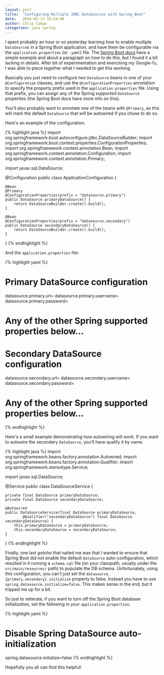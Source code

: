 ```yaml
---
layout: post
title:  "Configuring Multiple JDBC DataSources with Spring Boot"
date:   2016-02-13 19:54:00
author: Chris Campo
categories: java spring
---
```

I spent probably an hour or so yesterday learning how to enable multiple
`DataSource`s in a Spring Boot application, and have them be configurable via
the `application.properties` (or `.yaml`) file. The [Spring Boot docs][bootdocs]
have a simple example and about a paragraph on how to do this, but I found it a
bit lacking in details. After bit of experimentation and exercising my
Google-fu, I was able to piece together what I needed to get this working.

Basically you just need to configure two `DataSource` beans in one of your
`@Configuration` classes, and use the `@ConfigurationProperties` annotation to
specify the property prefix used in the `application.properties` file. Using
that prefix, you can assign any of the Spring supported `DataSource` properties
(the Spring Boot docs have more info on this).

You'll also probably want to annotate one of the beans with `@Primary`, as this
will mark the default `DataSource` that will be autowired if you chose to do so.

Here's an example of the configuration:

{% highlight java %}
import org.springframework.boot.autoconfigure.jdbc.DataSourceBuilder;
import org.springframework.boot.context.properties.ConfigurationProperties;
import org.springframework.context.annotation.Bean;
import org.springframework.context.annotation.Configuration;
import org.springframework.context.annotation.Primary;

import javax.sql.DataSource;

@Configuration
public class ApplicationConfiguration {

    @Bean
    @Primary
    @ConfigurationProperties(prefix = "datasource.primary")
    public DataSource primaryDataSource() {
        return DataSourceBuilder.create().build();
    }

    @Bean
    @ConfigurationProperties(prefix = "datasource.secondary")
    public DataSource secondaryDataSource() {
        return DataSourceBuilder.create().build();
    }
}
{% endhighlight %}

And the `application.properties` file:

{% highlight yaml %}
# Primary DataSource configuration
datasource.primary.url=
datasource.primary.username=
datasource.primary.password=
# Any of the other Spring supported properties below...

# Secondary DataSource configuration
datasource.secondary.url=
datasource.secondary.username=
datasource.secondary.password=
# Any of the other Spring supported properties below...
{% endhighlight %}

Here's a small example demonstrating how autowiring will work. If you want to
autowire the secondary `DataSource`, you'll have qualify it by name.

{% highlight java %}
import org.springframework.beans.factory.annotation.Autowired;
import org.springframework.beans.factory.annotation.Qualifier;
import org.springframework.stereotype.Service;

import javax.sql.DataSource;

@Service
public class DataSourceService {

    private final DataSource primaryDataSource;
    private final DataSource secondaryDataSource;

    @Autowired
    public DataSourceService(final DataSource primaryDataSource,
            @Qualifier("secondaryDataSource") final DataSource secondaryDataSource) {
        this.primaryDataSource = primaryDataSource;
        this.secondaryDataSource = secondaryDataSource;
    }
}
{% endhighlight %}

Finally, one last _gotcha_ that nailed me was that I wanted to ensure that
Spring Boot did not enable the default `DataSource` auto-configuration, which
resulted in it running a `schema.sql` file (on your classpath, usually under
the `src/main/resources/` path) to populate the DB schema. Unfortunately, using
this configuration, you can't just set the
`datasource.{primary,secondary}.initialize` property to false. Instead you have
to use `spring.datasource.initialize=false`. This makes sense in the end, but it
tripped me up for a bit.

So just to reiterate, if you want to turn off the
Spring Boot database initialization, set the following in your
`application.properties`:

{% highlight yaml %}
# Disable Spring DataSource auto-initialization
spring.datasource.initialize=false
{% endhighlight %}

Hopefully you all can find this helpful!

[github]: https://github.com/ccampo133/spring-boot-oauth2-demo
[bootdocs]: http://docs.spring.io/spring-boot/docs/current/reference/htmlsingle/#howto-two-datasources
